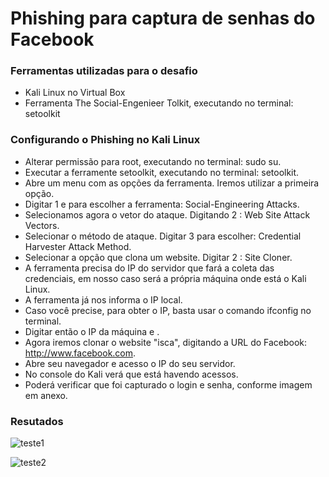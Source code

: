 # Phishing para captura de senhas do Facebook

### Ferramentas utilizadas para o desafio

- Kali Linux no Virtual Box
- Ferramenta The Social-Engenieer Tolkit, executando no terminal: setoolkit

### Configurando o Phishing no Kali Linux

- Alterar permissão para root, executando no terminal: sudo su.
- Executar a ferramente setoolkit, executando no terminal: setoolkit.
- Abre um menu com as opções da ferramenta. Iremos utilizar a primeira opção.
- Digitar 1 e <ENTER> para escolher a ferramenta: Social-Engineering Attacks.
- Selecionamos agora o vetor do ataque. Digitando 2 <ENTER>: Web Site Attack Vectors.
- Selecionar o método de ataque. Digitar 3 <ENTER> para escolher: Credential Harvester Attack Method.
- Selecionar a opção que clona um website. Digitar 2 <ENTER>: Site Cloner.
- A ferramenta precisa do IP do servidor que fará a coleta das credenciais, em nosso caso será a própria
  máquina onde está o Kali Linux.
- A ferramenta já nos informa o IP local.
- Caso você precise, para obter o IP, basta usar o comando ifconfig no terminal.
- Digitar então o IP da máquina e <ENTER>.
- Agora iremos clonar o website "isca", digitando a URL do Facebook: http://www.facebook.com.
- Abre seu navegador e acesso o IP do seu servidor.
- No console do Kali verá que está havendo acessos.
- Poderá verificar que foi capturado o login e senha, conforme imagem em anexo.

### Resutados
![teste1](https://github.com/user-attachments/assets/d5ebebeb-efc7-485d-8616-a44deff7cd3b)

![teste2](https://github.com/user-attachments/assets/f60d6ff9-76df-4f2f-be2f-234c082f18ed)


